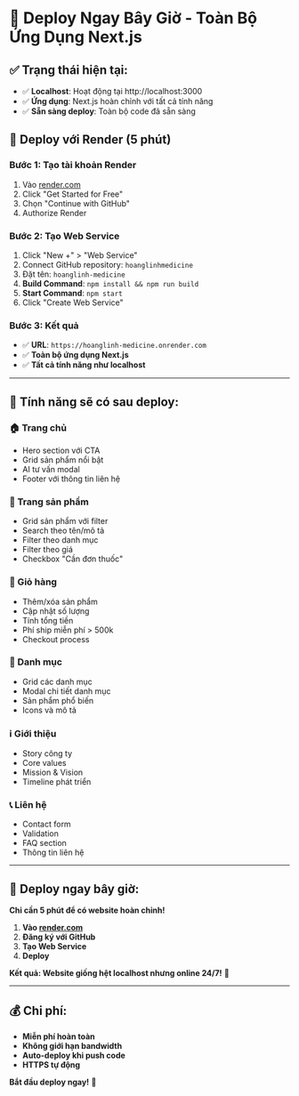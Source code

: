 # 🚀 Deploy Ngay Bây Giờ - Toàn Bộ Ứng Dụng Next.js

## ✅ **Trạng thái hiện tại:**
- ✅ **Localhost**: Hoạt động tại http://localhost:3000
- ✅ **Ứng dụng**: Next.js hoàn chỉnh với tất cả tính năng
- ✅ **Sẵn sàng deploy**: Toàn bộ code đã sẵn sàng

## 🎯 **Deploy với Render (5 phút)**

### **Bước 1: Tạo tài khoản Render**
1. Vào [render.com](https://render.com)
2. Click "Get Started for Free"
3. Chọn "Continue with GitHub"
4. Authorize Render

### **Bước 2: Tạo Web Service**
1. Click "New +" > "Web Service"
2. Connect GitHub repository: `hoanglinhmedicine`
3. Đặt tên: `hoanglinh-medicine`
4. **Build Command**: `npm install && npm run build`
5. **Start Command**: `npm start`
6. Click "Create Web Service"

### **Bước 3: Kết quả**
- ✅ **URL**: `https://hoanglinh-medicine.onrender.com`
- ✅ **Toàn bộ ứng dụng Next.js**
- ✅ **Tất cả tính năng như localhost**

---

## 🎉 **Tính năng sẽ có sau deploy:**

### **🏠 Trang chủ**
- Hero section với CTA
- Grid sản phẩm nổi bật
- AI tư vấn modal
- Footer với thông tin liên hệ

### **💊 Trang sản phẩm**
- Grid sản phẩm với filter
- Search theo tên/mô tả
- Filter theo danh mục
- Filter theo giá
- Checkbox "Cần đơn thuốc"

### **🛒 Giỏ hàng**
- Thêm/xóa sản phẩm
- Cập nhật số lượng
- Tính tổng tiền
- Phí ship miễn phí > 500k
- Checkout process

### **📂 Danh mục**
- Grid các danh mục
- Modal chi tiết danh mục
- Sản phẩm phổ biến
- Icons và mô tả

### **ℹ️ Giới thiệu**
- Story công ty
- Core values
- Mission & Vision
- Timeline phát triển

### **📞 Liên hệ**
- Contact form
- Validation
- FAQ section
- Thông tin liên hệ

---

## 🚀 **Deploy ngay bây giờ:**

**Chỉ cần 5 phút để có website hoàn chỉnh!**

1. **Vào [render.com](https://render.com)**
2. **Đăng ký với GitHub**
3. **Tạo Web Service**
4. **Deploy**

**Kết quả: Website giống hệt localhost nhưng online 24/7!** 🎊

---

## 💰 **Chi phí:**
- **Miễn phí hoàn toàn**
- **Không giới hạn bandwidth**
- **Auto-deploy khi push code**
- **HTTPS tự động**

**Bắt đầu deploy ngay!** 🚀 
